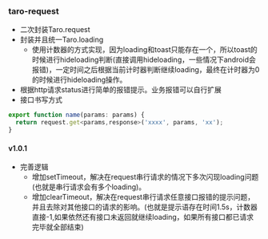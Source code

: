 ### taro-request

* 二次封装Taro.request
* 封装并且统一Taro.loading
  * 使用计数器的方式实现，因为loading和toast只能存在一个，所以toast的时候进行hideloading判断(直接调用hideloading，一些情况下android会报错)，一定时间之后根据当前计时器判断继续loading，最终在计时器为0的时候进行hideloading操作。
* 根据http请求status进行简单的报错提示。业务报错可以自行扩展
* 接口书写方式
```javascript
export function name(params: params) {
  return request.get<params,response>('xxxx', params, 'xx');
}
```

#### v1.0.1

* 完善逻辑
  * 增加setTimeout，解决在request串行请求的情况下多次闪现loading问题(也就是串行请求会有多个loading)。
  * 增加clearTimeout，解决在request串行请求任意接口报错的提示问题，并且去除对其他接口的请求的影响。(也就是提示语存在时间1.5s，计数器直接-1,如果依然还有接口未返回就继续loading，如果所有接口都已请求完毕就全部结束)